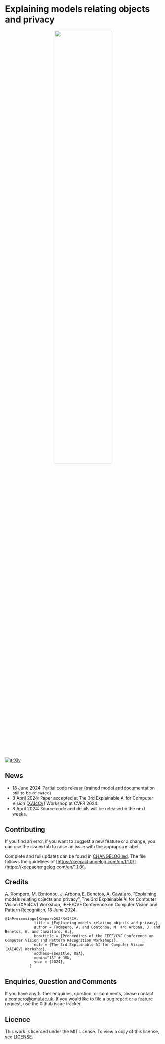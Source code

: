 # Explaining models relating objects and privacy

<p align="center">
  <img src="https://github.com/graphnex/ig-privacy/assets/7253675/2554501a-9680-4da9-8e80-476885a3eeb9" width="60%"/>
</p>

[![arXiv](https://img.shields.io/badge/arXiv-2405.01646-b31b1b.svg?style=flat)](https://doi.org/10.48550/arXiv.2405.01646)


## News
* 18 June 2024: Partial code release (trained model and documentation still to be released)
* 8 April 2024: Paper accepted at The 3rd Explainable AI for Computer Vision ([XAI4CV](https://xai4cv.github.io/workshop_cvpr24)) Workshop at CVPR 2024.
* 8 April 2024: Source code and details will be released in the next weeks.


## Contributing <a name="contributing"></a>

If you find an error, if you want to suggest a new feature or a change, you can use the issues tab to raise an issue with the appropriate label. 

Complete and full updates can be found in [CHANGELOG.md](CHANGELOG.md). The file follows the guidelines of [https://keepachangelog.com/en/1.1.0/](https://keepachangelog.com/en/1.1.0/).


## Credits

A. Xompero, M. Bontonou, J. Arbona, E. Benetos, A. Cavallaro, "Explaining models relating objects and privacy", The 3rd Explainable AI for Computer Vision (XAI4CV) Workshop, IEEE/CVF Conference on Computer Vision and Pattern Recognition, 18 June 2024.

```
@InProceedings{Xompero2024XAI4CV,
             title = {Explaining models relating objects and privacy},
             author = {Xompero, A. and Bontonou, M. and Arbona, J. and Benetos, E. and Cavallaro, A.},
             booktitle = {Proceedings of the IEEE/CVF Conference on Computer Vision and Pattern Recognition Workshops},
             note = {The 3rd Explainable AI for Computer Vision (XAI4CV) Workshop},
             address={Seattle, USA},
             month="18" # JUN,
             year = {2024},
           }
```

## Enquiries, Question and Comments

If you have any further enquiries, question, or comments, please contact <email>a.xompero@qmul.ac.uk</email>. 
If you would like to file a bug report or a feature request, use the Github issue tracker. 


## Licence

This work is licensed under the MIT License.  To view a copy of this license, see
[LICENSE](LICENSE).
